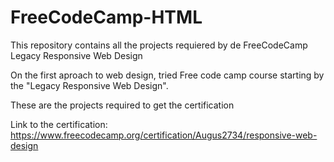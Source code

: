 # FreeCodeCamp-HTML
This repository contains all the projects requiered by de FreeCodeCamp Legacy Responsive Web Design

On the first aproach to web design, tried Free code camp course starting by the "Legacy Responsive Web Design".

These are the projects required to get the certification

Link to the certification:
https://www.freecodecamp.org/certification/Augus2734/responsive-web-design
